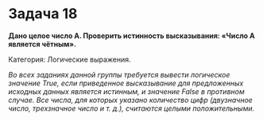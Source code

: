 # Задача 18

**Дано целое число A. Проверить истинность высказывания: «Число A является чётным».**

Категория: Логические выражения.

*Во всех заданиях данной группы требуется вывести логическое значение True, если приведенное высказывание для предложенных исходных данных является истинным, и значение False в противном случае. Все числа, для которых указано количество цифр (двузначное число, трехзначное число и т. д.), считаются целыми положительными.*